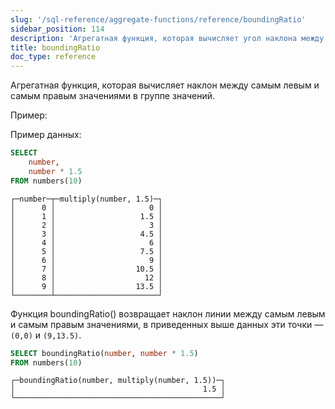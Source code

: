 ```yaml
---
slug: '/sql-reference/aggregate-functions/reference/boundingRatio'
sidebar_position: 114
description: 'Агрегатная функция, которая вычисляет угол наклона между самыми левыми'
title: boundingRatio
doc_type: reference
---
```

Агрегатная функция, которая вычисляет наклон между самым левым и самым правым значениями в группе значений.

Пример:

Пример данных:
```sql
SELECT
    number,
    number * 1.5
FROM numbers(10)
```
```response
┌─number─┬─multiply(number, 1.5)─┐
│      0 │                     0 │
│      1 │                   1.5 │
│      2 │                     3 │
│      3 │                   4.5 │
│      4 │                     6 │
│      5 │                   7.5 │
│      6 │                     9 │
│      7 │                  10.5 │
│      8 │                    12 │
│      9 │                  13.5 │
└────────┴───────────────────────┘
```

Функция boundingRatio() возвращает наклон линии между самым левым и самым правым значениями, в приведенных выше данных эти точки — `(0,0)` и `(9,13.5)`.

```sql
SELECT boundingRatio(number, number * 1.5)
FROM numbers(10)
```
```response
┌─boundingRatio(number, multiply(number, 1.5))─┐
│                                          1.5 │
└──────────────────────────────────────────────┘
```